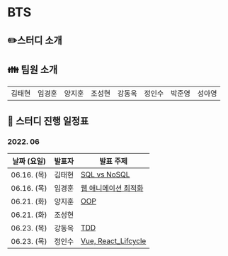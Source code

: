 # BTS

## :pencil2:스터디 소개



## :family: 팀원 소개

|        |        |        |        |        |        |        |        |
| ------ | ------ | ------ | ------ | ------ | ------ | ------ | ------ |
| 김태현 | 임경훈 | 양지훈 | 조성현 | 강동옥 | 정인수 | 박준영 | 성아영 |



## 📅 스터디 진행 일정표

### 2022. 06

| 날짜 (요일) | 발표자 | 발표 주제                                                    |
| ----------- | ------ | ------------------------------------------------------------ |
| 06.16. (목) | 김태현 | [SQL vs NoSQL](https://github.com/kkobug/BTS/blob/main/DataBase/SQL_NoSQL.md) |
| 06.16. (목) | 임경훈 | [웹 애니메이션 최적화](https://github.com/kkobug/BTS/blob/main/FrontEnd/%EC%9B%B9%20%EC%95%A0%EB%8B%88%EB%A9%94%EC%9D%B4%EC%85%98%20%EC%B5%9C%EC%A0%81%ED%99%94/%EC%9B%B9%20%EC%95%A0%EB%8B%88%EB%A9%94%EC%9D%B4%EC%85%98%20%EC%B5%9C%EC%A0%81%ED%99%94.md) |
| 06.21. (화) | 양지훈 | [OOP](https://github.com/kkobug/BTS/tree/main/Programming/OOP) |
| 06.21. (화) | 조성현 |                                                              |
| 06.23. (목) | 강동옥 | [TDD](https://github.com/kkobug/BTS/tree/main/Programming/TDD/TDD.md) |
| 06.23. (목) | 정인수 | [Vue, React_Lifcycle](https://github.com/kkobug/BTS/tree/main/FrontEnd/Vue%2C%20React%20%EB%9D%BC%EC%9D%B4%ED%94%84%20%EC%82%AC%EC%9D%B4%ED%81%B4) |